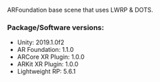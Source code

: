 ARFoundation base scene that uses LWRP & DOTS.

### Package/Software versions:
* Unity: 2019.1.0f2
* AR Foundation: 1.1.0
* ARCore XR Plugin: 1.0.0
* ARKit XR Plugin: 1.0.0
* Lightweight RP: 5.6.1
